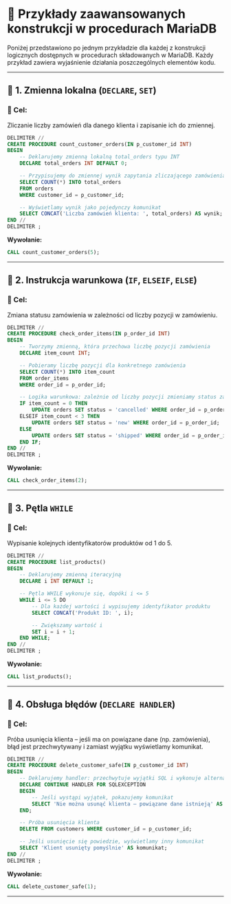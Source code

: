 # 🧪 Przykłady zaawansowanych konstrukcji w procedurach MariaDB

Poniżej przedstawiono po jednym przykładzie dla każdej z konstrukcji logicznych dostępnych w procedurach składowanych w MariaDB. Każdy przykład zawiera wyjaśnienie działania poszczególnych elementów kodu.

---

## 🔸 1. Zmienna lokalna (`DECLARE`, `SET`)

### 📘 Cel:
Zliczanie liczby zamówień dla danego klienta i zapisanie ich do zmiennej.

```sql
DELIMITER //
CREATE PROCEDURE count_customer_orders(IN p_customer_id INT)
BEGIN
    -- Deklarujemy zmienną lokalną total_orders typu INT
    DECLARE total_orders INT DEFAULT 0;

    -- Przypisujemy do zmiennej wynik zapytania zliczającego zamówienia klienta
    SELECT COUNT(*) INTO total_orders
    FROM orders
    WHERE customer_id = p_customer_id;

    -- Wyświetlamy wynik jako pojedynczy komunikat
    SELECT CONCAT('Liczba zamówień klienta: ', total_orders) AS wynik;
END //
DELIMITER ;
```

**Wywołanie:**
```sql
CALL count_customer_orders(5);
```

---

## 🔸 2. Instrukcja warunkowa (`IF`, `ELSEIF`, `ELSE`)

### 📘 Cel:
Zmiana statusu zamówienia w zależności od liczby pozycji w zamówieniu.

```sql
DELIMITER //
CREATE PROCEDURE check_order_items(IN p_order_id INT)
BEGIN
    -- Tworzymy zmienną, która przechowa liczbę pozycji zamówienia
    DECLARE item_count INT;

    -- Pobieramy liczbę pozycji dla konkretnego zamówienia
    SELECT COUNT(*) INTO item_count
    FROM order_items
    WHERE order_id = p_order_id;

    -- Logika warunkowa: zależnie od liczby pozycji zmieniamy status zamówienia
    IF item_count = 0 THEN
        UPDATE orders SET status = 'cancelled' WHERE order_id = p_order_id;
    ELSEIF item_count < 3 THEN
        UPDATE orders SET status = 'new' WHERE order_id = p_order_id;
    ELSE
        UPDATE orders SET status = 'shipped' WHERE order_id = p_order_id;
    END IF;
END //
DELIMITER ;
```

**Wywołanie:**
```sql
CALL check_order_items(2);
```

---

## 🔸 3. Pętla `WHILE`

### 📘 Cel:
Wypisanie kolejnych identyfikatorów produktów od 1 do 5.

```sql
DELIMITER //
CREATE PROCEDURE list_products()
BEGIN
    -- Deklarujemy zmienną iteracyjną
    DECLARE i INT DEFAULT 1;

    -- Pętla WHILE wykonuje się, dopóki i <= 5
    WHILE i <= 5 DO
        -- Dla każdej wartości i wypisujemy identyfikator produktu
        SELECT CONCAT('Produkt ID: ', i);

        -- Zwiększamy wartość i
        SET i = i + 1;
    END WHILE;
END //
DELIMITER ;
```

**Wywołanie:**
```sql
CALL list_products();
```

---

## 🔸 4. Obsługa błędów (`DECLARE HANDLER`)

### 📘 Cel:
Próba usunięcia klienta – jeśli ma on powiązane dane (np. zamówienia), błąd jest przechwytywany i zamiast wyjątku wyświetlamy komunikat.

```sql
DELIMITER //
CREATE PROCEDURE delete_customer_safe(IN p_customer_id INT)
BEGIN
    -- Deklarujemy handler: przechwytuje wyjątki SQL i wykonuje alternatywne instrukcje
    DECLARE CONTINUE HANDLER FOR SQLEXCEPTION
    BEGIN
        -- Jeśli wystąpi wyjątek, pokazujemy komunikat
        SELECT 'Nie można usunąć klienta — powiązane dane istnieją' AS komunikat;
    END;

    -- Próba usunięcia klienta
    DELETE FROM customers WHERE customer_id = p_customer_id;

    -- Jeśli usunięcie się powiedzie, wyświetlamy inny komunikat
    SELECT 'Klient usunięty pomyślnie' AS komunikat;
END //
DELIMITER ;
```

**Wywołanie:**
```sql
CALL delete_customer_safe(1);
```

---
